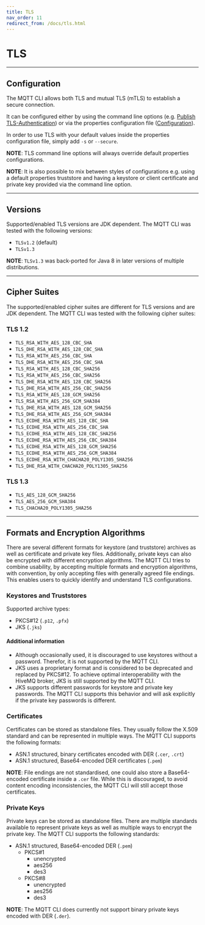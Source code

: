 ```yaml
---
title: TLS
nav_order: 11
redirect_from: /docs/tls.html
---
```


# TLS

***

## Configuration

The MQTT CLI allows both TLS and mutual TLS (mTLS) to establish a secure connection.

It can be configured either by using the command line options
(e.g. [Publish TLS-Authentication](publish.md#tls-authentication)) or via the properties configuration file
([Configuration](configuration.md)).

In order to use TLS with your default values inside the properties configuration file, simply add `-s` or `--secure`.

**NOTE**: TLS command line options will always override default properties configurations.

**NOTE**: It is also possible to mix between styles of configurations e.g. using a default properties truststore and
having a keystore or client certificate and private key provided via the command line option.

***

## Versions

Supported/enabled TLS versions are JDK dependent. The MQTT CLI was tested with the following versions:

- `TLSv1.2` (default)
- `TLSv1.3`

**NOTE**: `TLSv1.3` was back-ported for Java 8 in later versions of multiple distributions.

***

## Cipher Suites

The supported/enabled cipher suites are different for TLS versions and are JDK dependent. The MQTT CLI was tested with
the following cipher suites:

### TLS 1.2

- `TLS_RSA_WITH_AES_128_CBC_SHA`
- `TLS_DHE_RSA_WITH_AES_128_CBC_SHA`
- `TLS_RSA_WITH_AES_256_CBC_SHA`
- `TLS_DHE_RSA_WITH_AES_256_CBC_SHA`
- `TLS_RSA_WITH_AES_128_CBC_SHA256`
- `TLS_RSA_WITH_AES_256_CBC_SHA256`
- `TLS_DHE_RSA_WITH_AES_128_CBC_SHA256`
- `TLS_DHE_RSA_WITH_AES_256_CBC_SHA256`
- `TLS_RSA_WITH_AES_128_GCM_SHA256`
- `TLS_RSA_WITH_AES_256_GCM_SHA384`
- `TLS_DHE_RSA_WITH_AES_128_GCM_SHA256`
- `TLS_DHE_RSA_WITH_AES_256_GCM_SHA384`
- `TLS_ECDHE_RSA_WITH_AES_128_CBC_SHA`
- `TLS_ECDHE_RSA_WITH_AES_256_CBC_SHA`
- `TLS_ECDHE_RSA_WITH_AES_128_CBC_SHA256`
- `TLS_ECDHE_RSA_WITH_AES_256_CBC_SHA384`
- `TLS_ECDHE_RSA_WITH_AES_128_GCM_SHA256`
- `TLS_ECDHE_RSA_WITH_AES_256_GCM_SHA384`
- `TLS_ECDHE_RSA_WITH_CHACHA20_POLY1305_SHA256`
- `TLS_DHE_RSA_WITH_CHACHA20_POLY1305_SHA256`

### TLS 1.3

- `TLS_AES_128_GCM_SHA256`
- `TLS_AES_256_GCM_SHA384`
- `TLS_CHACHA20_POLY1305_SHA256`

***

## Formats and Encryption Algorithms

There are several different formats for keystore (and truststore) archives as well as certificate and private key
files. Additionally, private keys can also be encrypted with different encryption algorithms. The MQTT CLI tries to
combine usability, by accepting multiple formats and encryption algorithms, with convention, by only accepting files
with
generally agreed file endings. This enables users to quickly identify and understand TLS configurations.

### Keystores and Truststores

Supported archive types:

- PKCS#12 (`.p12`, `.pfx`)
- JKS (`.jks`)

#### Additional information

- Although occasionally used, it is discouraged to use keystores without a password. Therefor, it is not supported by
  the MQTT CLI.
- JKS uses a proprietary format and is considered to be deprecated and replaced by PKCS#12. To achieve optimal
  interoperability with the HiveMQ broker, JKS is still supported by the MQTT CLI.
- JKS supports different passwords for keystore and private key passwords. The MQTT CLI supports this behavior and will
  ask explicitly if the private key passwords is different.

### Certificates

Certificates can be stored as standalone files. They usually follow the X.509 standard and can be
represented in multiple ways. The MQTT CLI supports the following formats:

- ASN.1 structured, binary certificates encoded with DER (`.cer`, `.crt`)
- ASN.1 structured, Base64-encoded DER certificates (`.pem`)

**NOTE**: File endings are not standardised, one could also store a Base64-encoded certificate inside a `.cer` file.
While this is discouraged, to avoid content encoding inconsistencies, the MQTT CLI will still accept those certificates.

### Private Keys

Private keys can be stored as standalone files. There are multiple standards available to represent private keys as well
as multiple ways to encrypt the private key. The MQTT CLI supports the following standards:

- ASN.1 structured, Base64-encoded DER (`.pem`)
    - PKCS#1
        - unencrypted
        - aes256
        - des3
    - PKCS#8
        - unencrypted
        - aes256
        - des3

**NOTE**: The MQTT CLI does currently not support binary private keys encoded with DER (`.der`).

